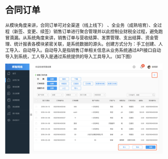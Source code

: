# 合同订单

从模块角度来讲，合同订单可对全渠道（线上线下） 、全业务（成熟培育）、全过程（新签、变更、续签）销售订单进行聚合管理并以此控制业财税全过程，避免跑冒滴漏。从系统角度来讲，销售订单与营收结算、发票管理、支出结算、资金管理、统计报表各模块紧密关联，是系统数据的源头。创建方式分为：手工创建、人工导入、自动导入。自动导入是指销售订单相关信息从业务系统通过API接口自动导入到系统，工人导入是通过系统提供的导入工具导入。（如下图）

![](/assets/hetongdingdan.png)

